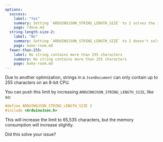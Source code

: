 ```yaml
---
options:
  success:
    label: "Yes"
    summary: Setting `ARDUINOJSON_STRING_LENGTH_SIZE` to 2 solves the issue
    page: /done.md
  string-length-size-2:
    label: "No"
    summary: Setting `ARDUINOJSON_STRING_LENGTH_SIZE` to 2 doesn't solve the issue
    page: make-room.md
  fewer-than-255:
    label: No string contains more than 255 characters
    summary: No string contains more than 255 characters
    page: make-room.md
---
```



Due to another optimization, strings in a `JsonDocument` can only contain up to 255 characters on an 8-bit CPU.

You can push this limit by increasing `ARDUINOJSON_STRING_LENGTH_SIZE`, like so:

```cpp
#define ARDUINOJSON_STRING_LENGTH_SIZE 2
#include <ArduinoJson.h>
```

This will increase the limit to 65,535 characters, but the memory consumption will increase slightly.

Did this solve your issue?
